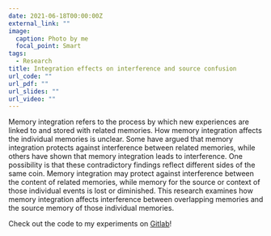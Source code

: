 ```yaml
---
date: 2021-06-18T00:00:00Z
external_link: ""
image:
  caption: Photo by me
  focal_point: Smart
tags: 
  - Research
title: Integration effects on interference and source confusion
url_code: ""
url_pdf: ""
url_slides: ""
url_video: ""
---
```


Memory integration refers to the process by which new experiences are linked to and stored with related memories. How memory integration affects the individual memories is unclear. Some have argued that memory integration protects against interference between related memories, while others have shown that memory integration leads to interference. One possibility is that these contradictory findings reflect different sides of the same coin. Memory integration may protect against interference between the content of related memories, while memory for the source or context of those individual events is lost or diminished. This research examines how memory integration affects interference between overlapping memories and the source memory of those individual memories. 

Check out the code to my experiments on [Gitlab](https://gitlab.pavlovia.org/lfrank)!